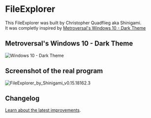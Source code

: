# FileExplorer

This FileExplorer was built by Christopher Quadflieg aka Shinigami.  
It was completly inspired by [Metroversal's Windows 10 - Dark Theme](https://metroversal.deviantart.com/art/Windows-10-Dark-Theme-515479771)

## Metroversal's Windows 10 - Dark Theme
![Windows 10 - Dark Theme](https://orig00.deviantart.net/dcd4/f/2015/067/5/6/windows_10___dark_theme_by_metroversal-d8iwiqj.png)

## Screenshot of the real program
![FileExplorer_by_Shinigami_v0.15.18162.3](https://pre00.deviantart.net/2019/th/pre/f/2018/162/3/b/fileexplorer_by_shinigami_v0_15_18162_3_by_bdragon92-dce38by.png)

## Changelog

[Learn about the latest improvements](CHANGELOG.md).
